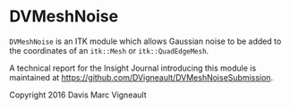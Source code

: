 # DVMeshNoise

`DVMeshNoise` is an ITK module which allows Gaussian noise to be added to the coordinates of an `itk::Mesh` or `itk::QuadEdgeMesh`.

A technical report for the Insight Journal introducing this module is maintained at https://github.com/DVigneault/DVMeshNoiseSubmission.

Copyright 2016 Davis Marc Vigneault

